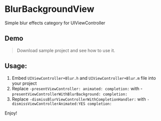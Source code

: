 BlurBackgroundView
==================

Simple blur effects category for UIViewController

## Demo

> Download sample project and see how to use it.

## Usage:

1. Embed `UIViewController+Blur.h` and `UIViewController+Blur.m` file into your project
2. Replace `-presentViewController: animated: completion:` with -`presentViewControllerWithBlurBackground: completion:`
3. Replace `-dismissBlurViewControllerWithCompletionHandler:` with   `-dismissViewControllerAnimated:YES completion:`

Enjoy!